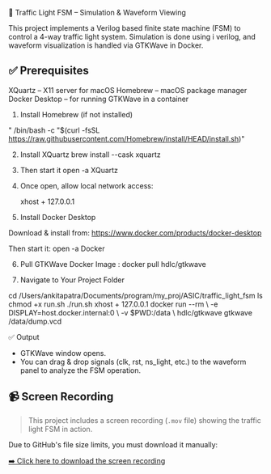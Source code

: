 🚦 Traffic Light FSM – Simulation & Waveform Viewing

This project implements a Verilog based finite state machine (FSM) to control a 4-way traffic light system. Simulation is done using i verilog, and waveform visualization is handled via GTKWave in Docker.

✅ Prerequisites
--------------------------------
XQuartz – X11 server for macOS
Homebrew – macOS package manager
Docker Desktop – for running GTKWave in a container

1. Install Homebrew (if not installed)
   
  " /bin/bash -c "$(curl -fsSL https://raw.githubusercontent.com/Homebrew/install/HEAD/install.sh)"

2. Install XQuartz
   brew install --cask xquartz

3. Then start it
   open -a XQuartz

4. Once open, allow local network access:
   
   xhost + 127.0.0.1

5. Install Docker Desktop

Download & install from: https://www.docker.com/products/docker-desktop

Then start it: open -a Docker

6. Pull GTKWave Docker Image : docker pull hdlc/gtkwave

7. Navigate to Your Project Folder

cd /Users/ankitapatra/Documents/program/my_proj/ASIC/traffic_light_fsm
ls
chmod +x run.sh
./run.sh
xhost + 127.0.0.1
docker run --rm \ -e DISPLAY=host.docker.internal:0 \ -v $PWD:/data \ hdlc/gtkwave gtkwave /data/dump.vcd


 ✅ Output

- GTKWave window opens.
- You can drag & drop signals (clk, rst, ns_light, etc.) to the waveform panel to analyze the FSM operation.

## 📹 Screen Recording

> This project includes a screen recording (`.mov` file) showing the traffic light FSM in action.

Due to GitHub's file size limits, you must download it manually:

[➡️ Click here to download the screen recording](./Screen%20Recording%202025-06-17%20at%205.55.57%E2%80%AFpm.mov)





   
